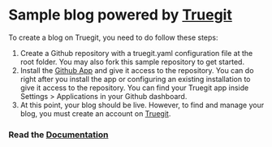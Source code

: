 # Sample blog powered by [Truegit](https://truegit.io)

To create a blog on Truegit, you need to do follow these steps:

1. Create a Github repository with a truegit.yaml configuration file at the root folder. You may also fork this sample repository to get started.
2. Install the [Github App](https://bit.ly/3GyRCBG) and give it access to the repository. You can do right after you install the app or configuring an existing installation to give it access to the repository. You can find your Truegit app inside Settings > Applications in your Github dashboard.
3. At this point, your blog should be live. However, to find and manage your blog, you must create an account on [Truegit](https://truegit.io).

### Read the [Documentation](https://bit.ly/3wZKhHO)
